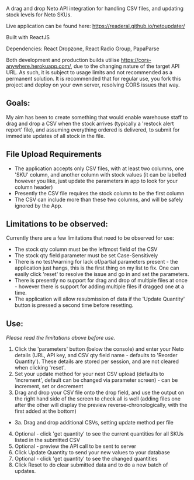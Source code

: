 A drag and drop Neto API integration for handling CSV files, and updating stock levels for Neto SKUs.

Live application can be found here: <https://readeral.github.io/netoupdater/>

Built with ReactJS

Dependencies: React Dropzone, React Radio Group, PapaParse

Both development and production builds utilise <https://cors-anywhere.herokuapp.com/>, due to the changing nature of the target API URL. As such, it is subject to usage limits and not recommended as a permanent solution. It is recommended that for regular use, you fork this project and deploy on your own server, resolving CORS issues that way.

## Goals:
My aim has been to create something that would enable warehouse staff to drag and drop a CSV when the stock arrives (typically a 'restock alert report' file), and assuming everything ordered is delivered, to submit for  immediate updates of all stock in the file.

## File Upload Requirements
-   The application accepts only CSV files, with at least two columns, one 'SKU' column, and another column with stock values (it can be labelled however you like, just update the parameters in app to look for your column header)
-   Presently the CSV file requires the stock column to be the first column
-   The CSV can include more than these two columns, and will be safely ignored by the App.

## Limitations to be observed:
Currently there are a few limitations that need to be observed for use:
-   The stock qty column must be the leftmost field of the CSV
-   The stock qty field parameter must be set Case-Sensitively
-   There is no test/warning for lack of/partial parameters present - the application just hangs, this is the first thing on my list to fix. One can easily click 'reset' to resolve the issue and go in and set the parameters.
-   There is presently no support for drag and drop of multiple files at once - however there is support for adding multiple files if dragged one at a time.
-   The application will allow resubmission of data if the 'Update Quantity' button is pressed a second time before resetting.

## Use:
*Please read the limitations above before use.*
1.  Click the 'parameters' button (below the console) and enter your Neto details (URL, API key, and CSV qty field name - defaults to 'Reorder Quantity'). These details are stored per session, and are not cleared when clicking 'reset'.
2.  Set your update method for your next CSV upload (defaults to 'increment', default can be changed via parameter screen) - can be increment, set or decrement
3.  Drag and drop your CSV file onto the drop field, and use the output on the right hand side of the screen to check all is well (adding files one after the other will display the preview reverse-chronologically, with the first added at the bottom)
*   3a. Drag and drop additional CSVs, setting update method per file
4.  Optional - click 'get quantity' to see the current quantities for all SKUs listed in the submitted CSV
5.  Optional - preview the API call to be sent to server
6.  Click Update Quantity to send your new values to your database
7.  Optional - click 'get quantity' to see the changed quantities
8.  Click Reset to do clear submitted data and to do a new batch of updates.

